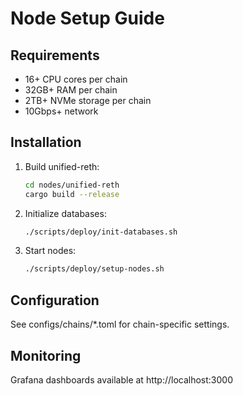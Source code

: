 # Node Setup Guide

## Requirements
- 16+ CPU cores per chain
- 32GB+ RAM per chain
- 2TB+ NVMe storage per chain
- 10Gbps+ network

## Installation

1. Build unified-reth:
   ```bash
   cd nodes/unified-reth
   cargo build --release
   ```

2. Initialize databases:
   ```bash
   ./scripts/deploy/init-databases.sh
   ```

3. Start nodes:
   ```bash
   ./scripts/deploy/setup-nodes.sh
   ```

## Configuration
See configs/chains/*.toml for chain-specific settings.

## Monitoring
Grafana dashboards available at http://localhost:3000
